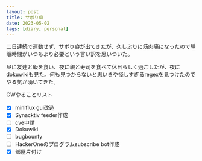 ```yaml
---
layout: post
title: サボり癖
date: 2023-05-02
tags: [diary, personal]
---
```

二日連続で運動せず、サボり癖が出てきたが、久しぶりに筋肉痛になったので睡眠時間がいつもより必要という言い訳を思いついた。

昼に友達と飯を食い、夜に親と寿司を食べて休日らしく過ごしたが、夜にdokuwikiも見た。何も見つからないと思いきや怪しすぎるregexを見つけたのでやる気が湧いてきた。

GWやることリスト
- [x] miniflux gui改造
- [x] Synacktiv feeder作成
- [ ] cve申請
- [x] Dokuwiki
- [ ] bugbounty
- [ ] HackerOneのプログラムsubscribe bot作成
- [x] 部屋片付け
